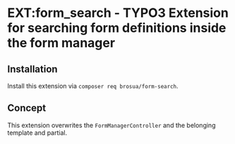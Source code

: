# EXT:form_search - TYPO3 Extension for searching form definitions inside the form manager

## Installation
Install this extension via `composer req brosua/form-search`.

## Concept
This extension overwrites the `FormManagerController` and the belonging template and partial.